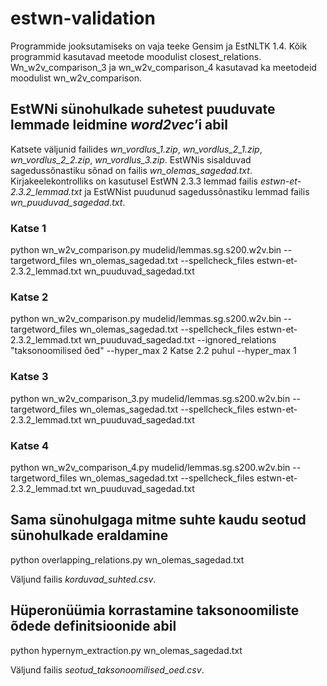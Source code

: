 # estwn-validation

Programmide jooksutamiseks on vaja teeke Gensim ja EstNLTK 1.4.
Kõik programmid kasutavad meetode moodulist closest_relations. Wn_w2v_comparison_3 ja wn_w2v_comparison_4 kasutavad ka meetodeid moodulist wn_w2v_comparison.

## EstWNi sünohulkade suhetest puuduvate lemmade leidmine _word2vec_’i abil

Katsete väljunid failides _wn_vordlus_1.zip_, _wn_vordlus_2_1.zip_, _wn_vordlus_2_2.zip_, _wn_vordlus_3.zip_.
EstWNis sisalduvad sagedussõnastiku sõnad on failis  _wn_olemas_sagedad.txt_. Kirjakeelekontrolliks on kasutusel EstWN 2.3.3 lemmad failis _estwn-et-2.3.2_lemmad.txt_ ja EstWNist puudunud sagedussõnastiku lemmad failis _wn_puuduvad_sagedad.txt_.



### Katse 1

python wn_w2v_comparison.py mudelid/lemmas.sg.s200.w2v.bin --targetword_files wn_olemas_sagedad.txt --spellcheck_files estwn-et-2.3.2_lemmad.txt wn_puuduvad_sagedad.txt

### Katse 2

python wn_w2v_comparison.py mudelid/lemmas.sg.s200.w2v.bin --targetword_files wn_olemas_sagedad.txt --spellcheck_files estwn-et-2.3.2_lemmad.txt wn_puuduvad_sagedad.txt --ignored_relations "taksonoomilised õed" --hyper_max 2
Katse 2.2 puhul --hyper_max 1

### Katse 3
python wn_w2v_comparison_3.py mudelid/lemmas.sg.s200.w2v.bin --targetword_files wn_olemas_sagedad.txt --spellcheck_files estwn-et-2.3.2_lemmad.txt wn_puuduvad_sagedad.txt 

### Katse 4
python wn_w2v_comparison_4.py mudelid/lemmas.sg.s200.w2v.bin --targetword_files wn_olemas_sagedad.txt --spellcheck_files estwn-et-2.3.2_lemmad.txt wn_puuduvad_sagedad.txt

##  Sama sünohulgaga mitme suhte kaudu seotud sünohulkade eraldamine

python overlapping_relations.py wn_olemas_sagedad.txt

Väljund failis _korduvad_suhted.csv_.

##  Hüperonüümia korrastamine taksonoomiliste õdede definitsioonide abil

python hypernym_extraction.py wn_olemas_sagedad.txt

Väljund failis _seotud_taksonoomilised_oed.csv_.
